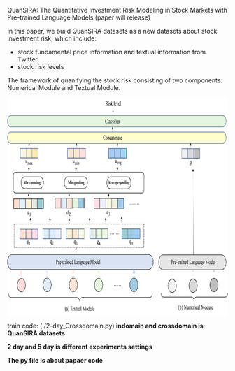 QuanSIRA: The Quantitative Investment Risk Modeling in Stock Markets with Pre-trained Language Models (paper will release)

In this paper, we build QuanSIRA datasets as a new datasets about stock investment risk, which include:
- stock fundamental price information and textual information from Twitter.
- stock risk levels

The framework of quanifying the stock risk consisting of two components: Numerical Module and Textual Module.

<p align="center">
<img src=".\MODEL.png" height = "500" alt="" align=center />
</p>

train code: (./2-day_Crossdomain.py)
**indomain and crossdomain is QuanSIRA datasets**

**2 day and 5 day is different experiments settings**

**The py file is about papaer code**
